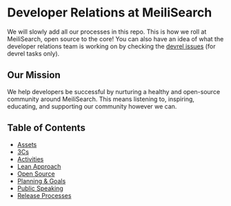 # Developer Relations at MeiliSearch
We will slowly add all our processes in this repo. This is how we roll at MeiliSearch, open source to the core! You can also have an idea of what the developer relations team is working on by checking the [devrel issues](https://github.com/meilisearch/devrel/issues) (for devrel tasks only).

## Our Mission
We help developers be successful by nurturing a healthy and open-source community around MeiliSearch. This means listening to, inspiring, educating, and supporting our community however we can.

## Table of Contents
- [Assets](assets/README.md)
- [3Cs](devrel.md#the-3cs)
- [Activities](devrel.md#activities)
- [Lean Approach](devrel.md#lean-approach)
- [Open Source](opensource.md)
- [Planning & Goals](planning.md)
- [Public Speaking](events/speaking.md)
- [Release Processes](processes/releases.md)